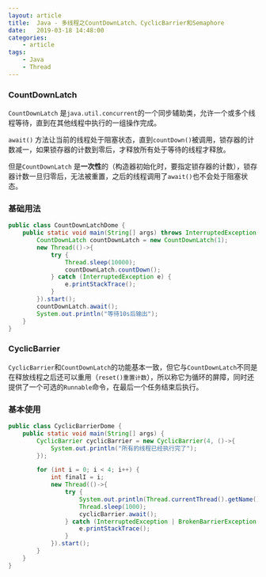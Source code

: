 ```yaml
---
layout: article
title:	Java - 多线程之CountDownLatch、CyclicBarrier和Semaphore
date:	2019-03-18 14:48:00
categories:
    - article
tags:
    - Java
    - Thread
---
```


### CountDownLatch

`CountDownLatch` 是`java.util.concurrent`的一个同步辅助类，允许一个或多个线程等待，直到在其他线程中执行的一组操作完成。

`await()` 方法让当前的线程处于阻塞状态，直到`countDown()`被调用，锁存器的计数减一，如果锁存器的计数到零后，才释放所有处于等待的线程才释放。

但是`CountDownLatch` 是**一次性**的（构造器初始化时，要指定锁存器的计数），锁存器计数一旦归零后，无法被重置，之后的线程调用了`await()`也不会处于阻塞状态。

### 基础用法

~~~java
public class CountDownLatchDome {
    public static void main(String[] args) throws InterruptedException {
        CountDownLatch countDownLatch = new CountDownLatch(1);
        new Thread(()->{
            try {
                Thread.sleep(10000);
                countDownLatch.countDown();
            } catch (InterruptedException e) {
                e.printStackTrace();
            }
        }).start();
        countDownLatch.await();
        System.out.println("等待10s后输出");
    }
}
~~~

### CyclicBarrier

`CyclicBarrier`和`CountDownLatch`的功能基本一致，但它与`CountDownLatch`不同是在释放线程之后还可以重用（`reset()重置计数`），所以称它为循环的屏障，同时还提供了一个可选的`Runnable`命令，在最后一个任务结束后执行。

### 基本使用

~~~java
public class CyclicBarrierDome {
    public static void main(String[] args) {
        CyclicBarrier cyclicBarrier = new CyclicBarrier(4, ()->{
            System.out.println("所有的线程已经执行完了");
        });

        for (int i = 0; i < 4; i++) {
            int finalI = i;
            new Thread(()->{
                try {
                    System.out.println(Thread.currentThread().getName()+ "： 执行任务 " + finalI);
                    Thread.sleep(1000);
                    cyclicBarrier.await();
                } catch (InterruptedException | BrokenBarrierException e) {
                    e.printStackTrace();
                }
            }).start();
        }
    }
}
~~~